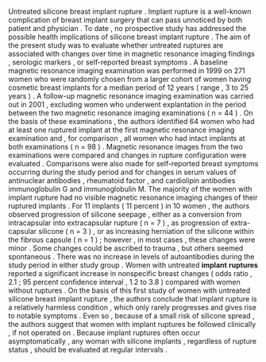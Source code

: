 Untreated silicone breast implant rupture . Implant rupture is a well-known complication of breast implant surgery that can pass unnoticed by both patient and physician . To date , no prospective study has addressed the possible health implications of silicone breast implant rupture . The aim of the present study was to evaluate whether untreated ruptures are associated with changes over time in magnetic resonance imaging findings , serologic markers , or self-reported breast symptoms . A baseline magnetic resonance imaging examination was performed in 1999 on 271 women who were randomly chosen from a larger cohort of women having cosmetic breast implants for a median period of 12 years ( range , 3 to 25 years ) . A follow-up magnetic resonance imaging examination was carried out in 2001 , excluding women who underwent explantation in the period between the two magnetic resonance imaging examinations ( n = 44 ) . On the basis of these examinations , the authors identified 64 women who had at least one ruptured implant at the first magnetic resonance imaging examination and , for comparison , all women who had intact implants at both examinations ( n = 98 ) . Magnetic resonance images from the two examinations were compared and changes in rupture configuration were evaluated . Comparisons were also made for self-reported breast symptoms occurring during the study period and for changes in serum values of antinuclear antibodies , rheumatoid factor , and cardiolipin antibodies immunoglobulin G and immunoglobulin M. The majority of the women with implant rupture had no visible magnetic resonance imaging changes of their ruptured implants . For 11 implants ( 11 percent ) in 10 women , the authors observed progression of silicone seepage , either as a conversion from intracapsular into extracapsular rupture ( n = 7 ) , as progression of extra-capsular silicone ( n = 3 ) , or as increasing herniation of the silicone within the fibrous capsule ( n = 1 ) ; however , in most cases , these changes were minor . Some changes could be ascribed to trauma , but others seemed spontaneous . There was no increase in levels of autoantibodies during the study period in either study group . Women with untreated **implant** **ruptures** reported a significant increase in nonspecific breast changes ( odds ratio , 2.1 ; 95 percent confidence interval , 1.2 to 3.8 ) compared with women without ruptures . On the basis of this first study of women with untreated silicone breast implant rupture , the authors conclude that implant rupture is a relatively harmless condition , which only rarely progresses and gives rise to notable symptoms . Even so , because of a small risk of silicone spread , the authors suggest that women with implant ruptures be followed clinically , if not operated on . Because implant ruptures often occur asymptomatically , any woman with silicone implants , regardless of rupture status , should be evaluated at regular intervals . 
